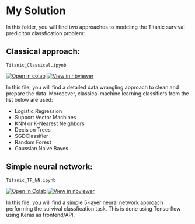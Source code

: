 # My Solution

In this folder, you will find two approaches to modeling the Titanic survival prediciton classfication problem:

## Classical approach: 

`Titanic_Classical.ipynb`

[![Open in colab](https://colab.research.google.com/assets/colab-badge.svg)](https://colab.research.google.com/github/gimseng/99-ML-Learning-Projects/blob/master/001/solution/Titanic_Classical.ipynb)
[![View in nbviewer](https://github.com/jupyter/design/blob/master/logos/Badges/nbviewer_badge.svg)](https://nbviewer.jupyter.org/github/gimseng/99-ML-Learning-Projects/blob/master/001/solution/Titanic_Classical.ipynb)



In this file, you will find a detailed data wrangling approach to clean and prepare the data. Moreoever, classical machine learning classifiers from the list below are used:

- Logistic Regression
- Support Vector Machines
- KNN or K-Nearest Neighbors
- Decision Trees
- SGDClassifier
- Random Forest
- Gaussian Naive Bayes


## Simple neural network:

`Titanic_TF_NN.ipynb`

[![Open In Colab](https://colab.research.google.com/assets/colab-badge.svg)](https://colab.research.google.com/github/gimseng/99-ML-Learning-Projects/blob/master/001/solution/Titanic_TF_NN.ipynb)
[![View in nbviewer](https://github.com/jupyter/design/blob/master/logos/Badges/nbviewer_badge.svg)](https://nbviewer.jupyter.org/github/gimseng/99-ML-Learning-Projects/blob/master/001/solution/Titanic_TF_NN.ipynb)


In this file, you will find a simple 5-layer neural network approach performing the survival classfication task. This is done using Tensorflow using Keras as frontend/API.
